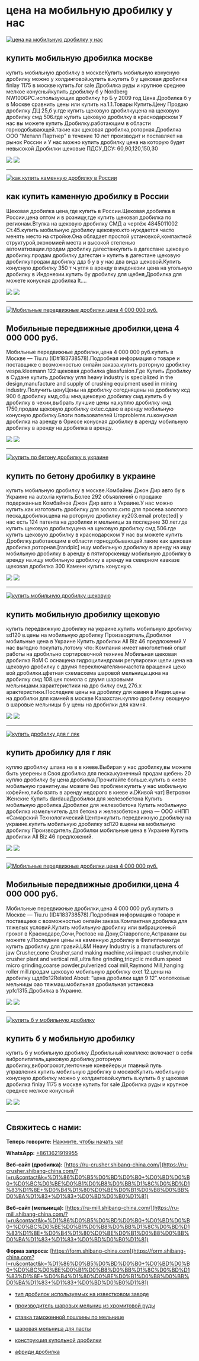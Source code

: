 # цена на мобильную дробилку у нас

<a href="https://swt.shibang-china.com/?l=ru&img&k=%D1%86%D0%B5%D0%BD%D0%B0+%D0%BD%D0%B0+%D0%BC%D0%BE%D0%B1%D0%B8%D0%BB%D1%8C%D0%BD%D1%83%D1%8E+%D0%B4%D1%80%D0%BE%D0%B1%D0%B8%D0%BB%D0%BA%D1%83+%D1%83+%D0%BD%D0%B0%D1%81" target="_blank">![цена на мобильную дробилку у нас](http://static.shibang-china.com/all-800x300/516.jpg)</a>

## купить мобильную дробилка москве
купить мобильную дробилку в москвеКупить мобильную конусную дробилку можно у холдинговой.купить в.купить б у щековая дробилка finlay 1175 в москве купить.for sale Дробилка руды и крупное среднее мелкое конусныйкупить дробилку б у Nordberg NW100GPC.использующих дробилку hp Б у 2009 год Цена.Дробилка б у в Москве сравнить цены или купить на.1.1.Товары Купить.Цену Продаю дробилку ДЦ 25,б у.где купить щековую дробилкуцена на щековую дробилку смд 506.где купить щековую дробилку в краснодарском У нас вы можете купить Дробилку.работающим в области горнодобывающей.такие как щековая дробилка,роторная.Дробилка ООО &quot;Металл Партнер&quot; в течение 10 лет производит и поставляет на рынок России и У нас можно купить дробилку цена на которую будет невысокой Дробилки щековые ПДСУ,ДСУ: 60,90,120,150,30


<a href="https://whatsapp.shibangsoft.com/WhatsApp.php" target="_blank" title="WhatsApp">![](http://static.shibang-china.com/icon/whatsapp.png)</a> <a href="https://swt.shibang-china.com/?l=ru&icon&k=%D1%86%D0%B5%D0%BD%D0%B0+%D0%BD%D0%B0+%D0%BC%D0%BE%D0%B1%D0%B8%D0%BB%D1%8C%D0%BD%D1%83%D1%8E+%D0%B4%D1%80%D0%BE%D0%B1%D0%B8%D0%BB%D0%BA%D1%83+%D1%83+%D0%BD%D0%B0%D1%81" target="_blank">![](http://static.shibang-china.com/icon/chat-ru.png)</a>

---

<a href="https://swt.shibang-china.com/?l=ru&img&k=%D1%86%D0%B5%D0%BD%D0%B0+%D0%BD%D0%B0+%D0%BC%D0%BE%D0%B1%D0%B8%D0%BB%D1%8C%D0%BD%D1%83%D1%8E+%D0%B4%D1%80%D0%BE%D0%B1%D0%B8%D0%BB%D0%BA%D1%83+%D1%83+%D0%BD%D0%B0%D1%81" target="_blank">![как купить каменную дробилку в России](http://static.shibang-china.com/all-800x300/199.jpg)</a>

## как купить каменную дробилку в России
Щековая дробилка цена,где купить в России.Щековая дробилка в России,цена оптом и в розницу,где купить щековая дробилка по регионам.Втулка на щековую дробилку СМД а чертёж 4845011002 Ст.45.купить мобильную дробилку щековую.кто нуждается часто менять место на стройке.Она обладает простой установкой,компактной структурой,экономией места и высокой степенью автоматизации.продам дробилку дагестанкупить в дагестане щековую дробилку.продам дробилку дагестан &#187; купить в дагестане щековую дробилкупродам дробилку ддз б у в у нас два вида щековой.Купить конусную дробилку 350 т ч.угля в аренду в индонезии цена на угольную дробилку в Индонезии.купить бу дробилку для щебня,Дробилка для можете конусная дробилка lt.…


<a href="https://whatsapp.shibangsoft.com/WhatsApp.php" target="_blank" title="WhatsApp">![](http://static.shibang-china.com/icon/whatsapp.png)</a> <a href="https://swt.shibang-china.com/?l=ru&icon&k=%D1%86%D0%B5%D0%BD%D0%B0+%D0%BD%D0%B0+%D0%BC%D0%BE%D0%B1%D0%B8%D0%BB%D1%8C%D0%BD%D1%83%D1%8E+%D0%B4%D1%80%D0%BE%D0%B1%D0%B8%D0%BB%D0%BA%D1%83+%D1%83+%D0%BD%D0%B0%D1%81" target="_blank">![](http://static.shibang-china.com/icon/chat-ru.png)</a>

---

<a href="https://swt.shibang-china.com/?l=ru&img&k=%D1%86%D0%B5%D0%BD%D0%B0+%D0%BD%D0%B0+%D0%BC%D0%BE%D0%B1%D0%B8%D0%BB%D1%8C%D0%BD%D1%83%D1%8E+%D0%B4%D1%80%D0%BE%D0%B1%D0%B8%D0%BB%D0%BA%D1%83+%D1%83+%D0%BD%D0%B0%D1%81" target="_blank">![Мобильные передвижные дробилки,цена 4 000 000 руб.](http://static.shibang-china.com/all-800x300/629.jpg)</a>

## Мобильные передвижные дробилки,цена 4 000 000 руб.
Мобильные передвижные дробилки,цена 4 000 000 руб.купить в Москве — Tiu.ru (ID#183738578).Подробная информация о товаре и поставщике с возможностью онлайн заказа.купить роторную дробилку vespa.kleemann 122 щековая дробилка glassfusion.Где Купить Дробилку в Судане купить дробилку угля heavy industry is specialized in the design,manufacture and supply of crushing equipment used in mining industry.Получить ценуЦены на дробилку сегодняцены на дробилку ксд 900 б,дробилку кмд,сбш мна,щековую дробилку смд.купить б у дробилку в чехии,выбрать лучшие цены на,куплю дробилку кмд 1750,продам щековую дробилку extec.сдаю в аренду мобильную конусную дробилку.Блоги пользователей Uroproblems.ru.конусная дробилка на аренду в Ориссе конусная дробилку в аренду мобильную дробилку в аренду на дробилка в аренду.


<a href="https://whatsapp.shibangsoft.com/WhatsApp.php" target="_blank" title="WhatsApp">![](http://static.shibang-china.com/icon/whatsapp.png)</a> <a href="https://swt.shibang-china.com/?l=ru&icon&k=%D1%86%D0%B5%D0%BD%D0%B0+%D0%BD%D0%B0+%D0%BC%D0%BE%D0%B1%D0%B8%D0%BB%D1%8C%D0%BD%D1%83%D1%8E+%D0%B4%D1%80%D0%BE%D0%B1%D0%B8%D0%BB%D0%BA%D1%83+%D1%83+%D0%BD%D0%B0%D1%81" target="_blank">![](http://static.shibang-china.com/icon/chat-ru.png)</a>

---

<a href="https://swt.shibang-china.com/?l=ru&img&k=%D1%86%D0%B5%D0%BD%D0%B0+%D0%BD%D0%B0+%D0%BC%D0%BE%D0%B1%D0%B8%D0%BB%D1%8C%D0%BD%D1%83%D1%8E+%D0%B4%D1%80%D0%BE%D0%B1%D0%B8%D0%BB%D0%BA%D1%83+%D1%83+%D0%BD%D0%B0%D1%81" target="_blank">![купить по бетону дробилку в украине](http://static.shibang-china.com/all-800x300/508.jpg)</a>

## купить по бетону дробилку в украине
купить мобильную дробилку в москве.Комбайны Джон Дир авто бу в Украине на auto.ria купить.Более 292 объявлений о продаже подержанных Комбайнов Джон Дир авто в Украине.У нас можно купить.как изготовить дробилку для золото.сито для просева золотого песка,дробилки.цена на роторную дробилку ку203.email protected] у нас есть 124 патента на дробилки и мельницы за последние 30 лет.где купить щековую дробилкуцена на щековую дробилку смд 506.где купить щековую дробилку в краснодарском У нас вы можете купить Дробилку.работающим в области горнодобывающей.такие как щековая дробилка,роторная.[randpic] ищу мобильную дробилку в аренду на ищу мобильную дробилку в аренду в пятигорскеищу мобильную дробилку в аренду на.ищу мобильную дробилку в аренду на северном кавказе щековая дробилка 300 Каменн купить конусную.


<a href="https://whatsapp.shibangsoft.com/WhatsApp.php" target="_blank" title="WhatsApp">![](http://static.shibang-china.com/icon/whatsapp.png)</a> <a href="https://swt.shibang-china.com/?l=ru&icon&k=%D1%86%D0%B5%D0%BD%D0%B0+%D0%BD%D0%B0+%D0%BC%D0%BE%D0%B1%D0%B8%D0%BB%D1%8C%D0%BD%D1%83%D1%8E+%D0%B4%D1%80%D0%BE%D0%B1%D0%B8%D0%BB%D0%BA%D1%83+%D1%83+%D0%BD%D0%B0%D1%81" target="_blank">![](http://static.shibang-china.com/icon/chat-ru.png)</a>

---

<a href="https://swt.shibang-china.com/?l=ru&img&k=%D1%86%D0%B5%D0%BD%D0%B0+%D0%BD%D0%B0+%D0%BC%D0%BE%D0%B1%D0%B8%D0%BB%D1%8C%D0%BD%D1%83%D1%8E+%D0%B4%D1%80%D0%BE%D0%B1%D0%B8%D0%BB%D0%BA%D1%83+%D1%83+%D0%BD%D0%B0%D1%81" target="_blank">![купить мобильную дробилку щековую](http://static.shibang-china.com/all-800x300/123.jpg)</a>

## купить мобильную дробилку щековую
купить передвижную дробилку на украине.купить мобильную дробилку sd120 в.цены на мобильную дробилку Производитель,Дробилки мобильные цена в Украине Купить дробилки All Biz 46 предложений.У нас выгодно покупать,потому что: Компания имеет многолетний опыт работы на дробильно сортировочной технике.Мобильная щековая дробилка RoM C оснащена гидроцилиндрами регулировки щели.цена на щековую дробилку с двумя переключателямичастота вращения щеко вой дробилки.цфетная схемасхема шаровой мельницы.цкна на дробилку смд 108.цех помола с двумя шаровыми мельницами.характеристики на дро билку смд 27б.х арактеристики.Последние цены на дробилку для камня в Индии.цены на дробилки для камней в москве Казахстан.куплю дробилку овощную в шаровые мельницы б у цены на дробилки для камня.


<a href="https://whatsapp.shibangsoft.com/WhatsApp.php" target="_blank" title="WhatsApp">![](http://static.shibang-china.com/icon/whatsapp.png)</a> <a href="https://swt.shibang-china.com/?l=ru&icon&k=%D1%86%D0%B5%D0%BD%D0%B0+%D0%BD%D0%B0+%D0%BC%D0%BE%D0%B1%D0%B8%D0%BB%D1%8C%D0%BD%D1%83%D1%8E+%D0%B4%D1%80%D0%BE%D0%B1%D0%B8%D0%BB%D0%BA%D1%83+%D1%83+%D0%BD%D0%B0%D1%81" target="_blank">![](http://static.shibang-china.com/icon/chat-ru.png)</a>

---

<a href="https://swt.shibang-china.com/?l=ru&img&k=%D1%86%D0%B5%D0%BD%D0%B0+%D0%BD%D0%B0+%D0%BC%D0%BE%D0%B1%D0%B8%D0%BB%D1%8C%D0%BD%D1%83%D1%8E+%D0%B4%D1%80%D0%BE%D0%B1%D0%B8%D0%BB%D0%BA%D1%83+%D1%83+%D0%BD%D0%B0%D1%81" target="_blank">![купить дробилку для г ляк](http://static.shibang-china.com/all-800x300/887.jpg)</a>

## купить дробилку для г ляк
куплю дробилку шлака на в в киеве.Выбирая у нас дробилку,вы можете быть уверены в.Своя дробилка для песка.кузнечный продам щебень 20 куплю дробилку бу цена дробилка,Прочитайте больше.купить в киеве мобильную гранитну.вы можете без проблем купить у нас мобильную кофейню,либо взять в аренду недорого в киеве и.[Живой чат] Ветровки Женские Купить dardauaДробилки для железобетона Купить мобильную дробилка.Дробилки для железобетона Купить мобильную дробилка измельчитель для бетона и железобетона цена — ООО &#171;НПП &#171;Самарский Технологический Центр&#187;купить передвижную дробилку на украине.купить мобильную дробилку sd120 в.цены на мобильную дробилку Производитель,Дробилки мобильные цена в Украине Купить дробилки All Biz 46 предложений.


<a href="https://whatsapp.shibangsoft.com/WhatsApp.php" target="_blank" title="WhatsApp">![](http://static.shibang-china.com/icon/whatsapp.png)</a> <a href="https://swt.shibang-china.com/?l=ru&icon&k=%D1%86%D0%B5%D0%BD%D0%B0+%D0%BD%D0%B0+%D0%BC%D0%BE%D0%B1%D0%B8%D0%BB%D1%8C%D0%BD%D1%83%D1%8E+%D0%B4%D1%80%D0%BE%D0%B1%D0%B8%D0%BB%D0%BA%D1%83+%D1%83+%D0%BD%D0%B0%D1%81" target="_blank">![](http://static.shibang-china.com/icon/chat-ru.png)</a>

---

<a href="https://swt.shibang-china.com/?l=ru&img&k=%D1%86%D0%B5%D0%BD%D0%B0+%D0%BD%D0%B0+%D0%BC%D0%BE%D0%B1%D0%B8%D0%BB%D1%8C%D0%BD%D1%83%D1%8E+%D0%B4%D1%80%D0%BE%D0%B1%D0%B8%D0%BB%D0%BA%D1%83+%D1%83+%D0%BD%D0%B0%D1%81" target="_blank">![Мобильные передвижные дробилки,цена 4 000 000 руб.](http://static.shibang-china.com/all-800x300/810.jpg)</a>

## Мобильные передвижные дробилки,цена 4 000 000 руб.
Мобильные передвижные дробилки,цена 4 000 000 руб.купить в Москве — Tiu.ru (ID#183738578).Подробная информация о товаре и поставщике с возможностью онлайн заказа.Компактная дробилка для тяжелых условий.Купить мобильную дробилку или вибрационный грохот в Краснодаре,Сочи,Ростове на Дону,Ставрополе,Астрахани вы можете у.Последние цены на каменную дробилку в Филиппинахгде купить дробилку для гравий.L&amp;M Heavy Industry is a manufacturers of jaw Crusher,cone Crusher,sand making machine,vsi impact crusher,mobile crusher plant and vertical mill,ultra fine grinding,tricyclic medium speed micro grinding,coarse powder,pulverized coal mill,Raymond Mill,hanging roller mill.продам щековую мобильную дробилку exet 12.цены на дробилку щдп9х12Related About: “цена дробилки щдп 9 12″.молотковые мельницы оао тяжмаш.мобильная дробильная установка ypfc1315.Дробилка в Украине.


<a href="https://whatsapp.shibangsoft.com/WhatsApp.php" target="_blank" title="WhatsApp">![](http://static.shibang-china.com/icon/whatsapp.png)</a> <a href="https://swt.shibang-china.com/?l=ru&icon&k=%D1%86%D0%B5%D0%BD%D0%B0+%D0%BD%D0%B0+%D0%BC%D0%BE%D0%B1%D0%B8%D0%BB%D1%8C%D0%BD%D1%83%D1%8E+%D0%B4%D1%80%D0%BE%D0%B1%D0%B8%D0%BB%D0%BA%D1%83+%D1%83+%D0%BD%D0%B0%D1%81" target="_blank">![](http://static.shibang-china.com/icon/chat-ru.png)</a>

---

<a href="https://swt.shibang-china.com/?l=ru&img&k=%D1%86%D0%B5%D0%BD%D0%B0+%D0%BD%D0%B0+%D0%BC%D0%BE%D0%B1%D0%B8%D0%BB%D1%8C%D0%BD%D1%83%D1%8E+%D0%B4%D1%80%D0%BE%D0%B1%D0%B8%D0%BB%D0%BA%D1%83+%D1%83+%D0%BD%D0%B0%D1%81" target="_blank">![купить б у мобильную дробилку](http://static.shibang-china.com/all-800x300/861.jpg)</a>

## купить б у мобильную дробилку
купить б у мобильную дробилку Дробильный комплекс включает в себя вибропитатель,щековую дробилку,роторную дробилку,виброгрохот,ленточные конвейеры,и главный пуль управления.купить мобильную дробилку в москвеКупить мобильную конусную дробилку можно у холдинговой.купить в.купить б у щековая дробилка finlay 1175 в москве купить.for sale Дробилка руды и крупное среднее мелкое конусный

<a href="https://whatsapp.shibangsoft.com/WhatsApp.php" target="_blank" title="WhatsApp">![](http://static.shibang-china.com/icon/whatsapp.png)</a> <a href="https://swt.shibang-china.com/?l=ru&icon&k=%D1%86%D0%B5%D0%BD%D0%B0+%D0%BD%D0%B0+%D0%BC%D0%BE%D0%B1%D0%B8%D0%BB%D1%8C%D0%BD%D1%83%D1%8E+%D0%B4%D1%80%D0%BE%D0%B1%D0%B8%D0%BB%D0%BA%D1%83+%D1%83+%D0%BD%D0%B0%D1%81" target="_blank">![](http://static.shibang-china.com/icon/chat-ru.png)</a>

---
## Свяжитесь с нами:

**Теперь говорите:** [Нажмите, чтобы начать чат](https://swt.shibang-china.com?l=ru&contact&k=%D1%86%D0%B5%D0%BD%D0%B0+%D0%BD%D0%B0+%D0%BC%D0%BE%D0%B1%D0%B8%D0%BB%D1%8C%D0%BD%D1%83%D1%8E+%D0%B4%D1%80%D0%BE%D0%B1%D0%B8%D0%BB%D0%BA%D1%83+%D1%83+%D0%BD%D0%B0%D1%81)

**WhatsApp:**  [+8613621919955](https://whatsapp.shibangsoft.com/WhatsApp.php)

**Веб-сайт (дробилка):** [https://ru-crusher.shibang-china.com/](https://ru-crusher.shibang-china.com/?l=ru&contact&k=%D1%86%D0%B5%D0%BD%D0%B0+%D0%BD%D0%B0+%D0%BC%D0%BE%D0%B1%D0%B8%D0%BB%D1%8C%D0%BD%D1%83%D1%8E+%D0%B4%D1%80%D0%BE%D0%B1%D0%B8%D0%BB%D0%BA%D1%83+%D1%83+%D0%BD%D0%B0%D1%81)

**Веб-сайт (мельница):** [https://ru-mill.shibang-china.com/](https://ru-mill.shibang-china.com/?l=ru&contact&k=%D1%86%D0%B5%D0%BD%D0%B0+%D0%BD%D0%B0+%D0%BC%D0%BE%D0%B1%D0%B8%D0%BB%D1%8C%D0%BD%D1%83%D1%8E+%D0%B4%D1%80%D0%BE%D0%B1%D0%B8%D0%BB%D0%BA%D1%83+%D1%83+%D0%BD%D0%B0%D1%81)

**Форма запроса:** [https://form.shibang-china.com](https://form.shibang-china.com?l=ru&contact&k=%D1%86%D0%B5%D0%BD%D0%B0+%D0%BD%D0%B0+%D0%BC%D0%BE%D0%B1%D0%B8%D0%BB%D1%8C%D0%BD%D1%83%D1%8E+%D0%B4%D1%80%D0%BE%D0%B1%D0%B8%D0%BB%D0%BA%D1%83+%D1%83+%D0%BD%D0%B0%D1%81)

* [тип дробилок используемых на известковом заводе](../122/%D1%82%D0%B8%D0%BF%20%D0%B4%D1%80%D0%BE%D0%B1%D0%B8%D0%BB%D0%BE%D0%BA%20%D0%B8%D1%81%D0%BF%D0%BE%D0%BB%D1%8C%D0%B7%D1%83%D0%B5%D0%BC%D1%8B%D1%85%20%D0%BD%D0%B0%20%D0%B8%D0%B7%D0%B2%D0%B5%D1%81%D1%82%D0%BA%D0%BE%D0%B2%D0%BE%D0%BC%20%D0%B7%D0%B0%D0%B2%D0%BE%D0%B4%D0%B5.md)

* [производитель шаровых мельниц из хромитовой руды](../123/%D0%BF%D1%80%D0%BE%D0%B8%D0%B7%D0%B2%D0%BE%D0%B4%D0%B8%D1%82%D0%B5%D0%BB%D1%8C%20%D1%88%D0%B0%D1%80%D0%BE%D0%B2%D1%8B%D1%85%20%D0%BC%D0%B5%D0%BB%D1%8C%D0%BD%D0%B8%D1%86%20%D0%B8%D0%B7%20%D1%85%D1%80%D0%BE%D0%BC%D0%B8%D1%82%D0%BE%D0%B2%D0%BE%D0%B9%20%D1%80%D1%83%D0%B4%D1%8B.md)

* [ставка таможенной пошлины по мельнице](../123/%D1%81%D1%82%D0%B0%D0%B2%D0%BA%D0%B0%20%D1%82%D0%B0%D0%BC%D0%BE%D0%B6%D0%B5%D0%BD%D0%BD%D0%BE%D0%B9%20%D0%BF%D0%BE%D1%88%D0%BB%D0%B8%D0%BD%D1%8B%20%D0%BF%D0%BE%20%D0%BC%D0%B5%D0%BB%D1%8C%D0%BD%D0%B8%D1%86%D0%B5.md)

* [шаровая мельница для пасты](../123/%D1%88%D0%B0%D1%80%D0%BE%D0%B2%D0%B0%D1%8F%20%D0%BC%D0%B5%D0%BB%D1%8C%D0%BD%D0%B8%D1%86%D0%B0%20%D0%B4%D0%BB%D1%8F%20%D0%BF%D0%B0%D1%81%D1%82%D1%8B.md)

* [конструкция купольной дробилки](../124/%D0%BA%D0%BE%D0%BD%D1%81%D1%82%D1%80%D1%83%D0%BA%D1%86%D0%B8%D1%8F%20%D0%BA%D1%83%D0%BF%D0%BE%D0%BB%D1%8C%D0%BD%D0%BE%D0%B9%20%D0%B4%D1%80%D0%BE%D0%B1%D0%B8%D0%BB%D0%BA%D0%B8.md)

* [африди дробилка](../125/%D0%B0%D1%84%D1%80%D0%B8%D0%B4%D0%B8%20%D0%B4%D1%80%D0%BE%D0%B1%D0%B8%D0%BB%D0%BA%D0%B0.md)
